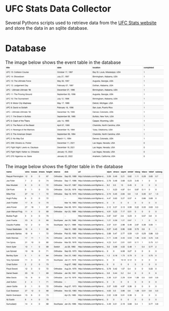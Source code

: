 # UFC Stats Data Collector

Several Pythons scripts used to retrieve data from the [UFC Stats website](http://www.ufcstats.com) and store the data in an sqlite database.


# Database
The image below shows the event table in the database
![Event Database ](/img/event_db.png)

The image below shows the fighter table in the database
![Fighter Database](img/fighter_db.png)
